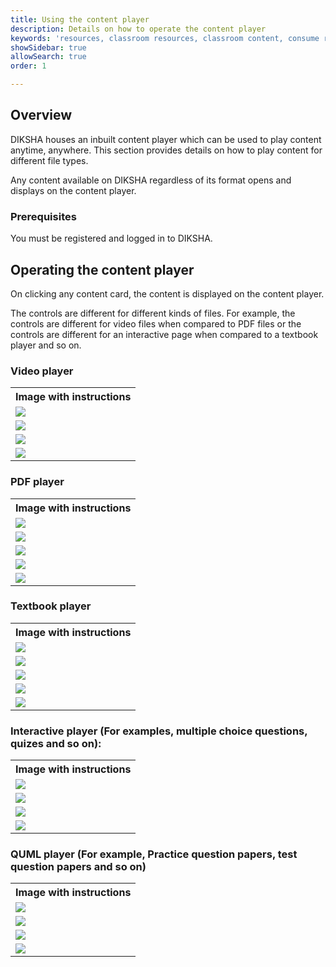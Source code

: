 ```yaml
---
title: Using the content player
description: Details on how to operate the content player
keywords: 'resources, classroom resources, classroom content, consume resources, library'
showSidebar: true
allowSearch: true
order: 1

---
```


## Overview

DIKSHA houses an inbuilt content player which can be used to play content anytime, anywhere. This section provides details on how to play content for different file types.

Any content available on DIKSHA regardless of its format opens and displays on the content player.

### Prerequisites

You must be registered and logged in to DIKSHA.

## Operating the content player

On clicking any content card, the content is displayed on the content player.

The controls are different for different kinds of files. For example, the controls are different for video files when compared to PDF files or the controls are different for an interactive page when compared to a textbook player and so on.

### Video player

<table>
  <tr>
    <th>Image with instructions</th>
  </tr>
  <tr>
    <td><img src="../images/content-player/videoplayer4.png"></td>
  </tr>
  <tr>
    <td><img src="../images/content-player/videoplayer5.png"></td>
  </tr>
  <tr>
      <td><img src="../images/content-player/videoplayer6.png"></td>
  </tr>
  <tr>
      <td><img src="../images/content-player/videoplayer7.png"></td>
  </tr>
</table>

### PDF player

<table>
  <tr>
    <th>Image with instructions</th>
  </tr>
  <tr>
    <td><img src="../images/content-player/pdfplayer5.png"></td>
  </tr>
  <tr>
    <td><img src="../images/content-player/pdfplayer6.png"></td>
  </tr>
  <tr>
      <td><img src="../images/content-player/pdfplayer7.png"></td>
  </tr>
  <tr>
      <td><img src="../images/content-player/pdfplayer8.png"></td>
  </tr>
  <tr>
      <td><img src="../images/content-player/pdfplayer9.png"></td>
  </tr>
</table>

### Textbook player

<table>
  <tr>
    <th>Image with instructions</th>
  </tr>
  <tr>
    <td><img src="../images/content-player/epub3.png"></td>
  </tr>
  <tr>
    <td><img src="../images/content-player/epub4.png"></td>
  </tr>
  <tr>
    <td><img src="../images/content-player/epub5.png"></td>
  </tr>
  <tr>
    <td><img src="../images/content-player/epub6.png"></td>
  </tr>
  <tr>
    <td><img src="../images/content-player/epub7.png"></td>
  </tr>
</table>

### Interactive player (For examples, multiple choice questions, quizes and so on):

<table>
  <tr>
    <th>Image with instructions</th>
  </tr>
  <tr>
    <td><img src="../images/content-player/h5p2.png"></td>
  </tr>
  <tr>
    <td><img src="../images/content-player/h5p3.png"></td>
  </tr>
  <tr>
    <td><img src="../images/content-player/h5p4.png"></td>
  </tr>
  <tr>
    <td><img src="../images/content-player/h5p5.png"></td>
  </tr>
</table>

### QUML player (For example, Practice question papers, test question papers and so on)

<table>
  <tr>
    <th>Image with instructions</th>
  </tr>
  <tr>
    <td><img src="../images/content-player/quml5.png"></td>
  </tr>
  <tr>
    <td><img src="../images/content-player/quml6.png"></td>
  </tr>
  <tr>
    <td><img src="../images/content-player/quml7.png"></td>
  </tr>
  <tr>
    <td><img src="../images/content-player/quml8.png"></td>
  </tr>
</table>